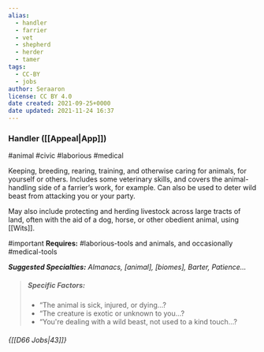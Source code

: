 ```yaml
---
alias:
  - handler
  - farrier
  - vet
  - shepherd
  - herder
  - tamer
tags:
  - CC-BY
  - jobs
author: Seraaron
license: CC BY 4.0
date created: 2021-09-25+0000
date updated: 2021-11-24 16:37
---
```


### Handler ([[Appeal|App]])

#animal #civic #laborious #medical

Keeping, breeding, rearing, training, and otherwise caring for animals, for yourself or others. Includes some veterinary skills, and covers the animal-handling side of a farrier’s work, for example. Can also be used to deter wild beast from attacking you or your party.

May also include protecting and herding livestock across large tracts of land, often with the aid of a dog, horse, or other obedient animal, using [[Wits]].

#important **Requires:** #laborious-tools and animals, and occasionally #medical-tools

_**Suggested Specialties:** Almanacs, [animal], [biomes], Barter, Patience..._

> ##### Specific Factors:
>
> - “The animal is sick, injured, or dying...?
> - “The creature is exotic or unknown to you...?
> - “You're dealing with a wild beast, not used to a kind touch...?

###### {[[D66 Jobs|43]]}
